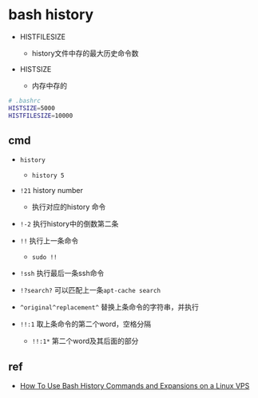 # bash history
+ HISTFILESIZE 
    + history文件中存的最大历史命令数

+ HISTSIZE 
    + 内存中存的

```sh
# .bashrc
HISTSIZE=5000
HISTFILESIZE=10000
```

## cmd

+ `history`
    + `history 5`

+ `!21` history number
    + 执行对应的history 命令

+ `!-2` 执行history中的倒数第二条

+ `!!` 执行上一条命令
    + `sudo !!`

+ `!ssh` 执行最后一条ssh命令

+ `!?search?` 可以匹配上一条`apt-cache search`

+ `^original^replacement^` 替换上条命令的字符串，并执行

+ `!!:1` 取上条命令的第二个word，空格分隔
    + `!!:1*` 第二个word及其后面的部分

## ref
+ [How To Use Bash History Commands and Expansions on a Linux VPS](https://www.digitalocean.com/community/tutorials/how-to-use-bash-history-commands-and-expansions-on-a-linux-vps)